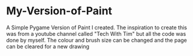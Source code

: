 # My-Version-of-Paint
A Simple Pygame Version of Paint I created. The inspiration to create this was from a youtube channel called "Tech With Tim" but all the code was done by myself. The colour and brush size can be changed and the page can be cleared for a new drawing
